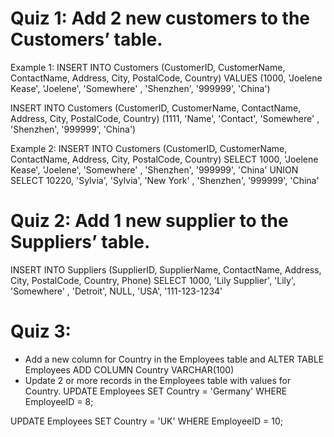 
# Quiz 1: Add 2 new customers to the Customers’ table.
Example 1: 
INSERT INTO Customers
(CustomerID,	CustomerName, ContactName,	Address,	City,	PostalCode,	Country)
VALUES  (1000, 'Joelene Kease', 'Joelene', 'Somewhere' , 'Shenzhen', '999999', 'China')

INSERT INTO Customers
(CustomerID,	CustomerName, ContactName,	Address,	City,	PostalCode,	Country)
 (1111, 'Name', 'Contact', 'Somewhere' , 'Shenzhen', '999999', 'China')


Example 2: 
INSERT INTO Customers
(CustomerID,	CustomerName, ContactName,	Address,	City,	PostalCode,	Country)
SELECT 1000, 'Joelene Kease', 'Joelene', 'Somewhere' , 'Shenzhen', '999999', 'China'
UNION
SELECT 10220, 'Sylvia', 'Sylvia', 'New York' , 'Shenzhen', '999999', 'China'



# Quiz 2: Add 1 new supplier to the Suppliers’ table.

INSERT INTO Suppliers
(SupplierID,		SupplierName,		ContactName,		Address,	City,	PostalCode,	Country,	Phone)
SELECT 1000, 'Lily Supplier', 'Lily', 'Somewhere' , 'Detroit', NULL, 'USA', '111-123-1234'

# Quiz 3: 
- Add a new column for Country in the Employees table and
  ALTER TABLE Employees
     ADD COLUMN Country VARCHAR(100)
- Update 2 or more records in the Employees table with values for Country.
UPDATE Employees
SET Country = 'Germany'
WHERE EmployeeID = 8;

UPDATE Employees
SET Country = 'UK'
WHERE EmployeeID = 10;



